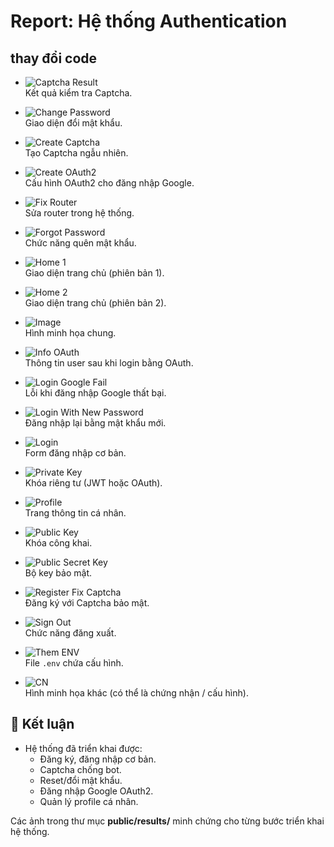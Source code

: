 # Report: Hệ thống Authentication

## thay đổi code

- ![Captcha Result](public/results/captcha_result.png)  
  Kết quả kiểm tra Captcha.

- ![Change Password](public/results/change_pass.png)  
  Giao diện đổi mật khẩu.

- ![Create Captcha](public/results/create_captcha.png)  
  Tạo Captcha ngẫu nhiên.

- ![Create OAuth2](public/results/create_Oauth2.png)  
  Cấu hình OAuth2 cho đăng nhập Google.

- ![Fix Router](public/results/fix_router.png)  
  Sửa router trong hệ thống.

- ![Forgot Password](public/results/fogotpass.png)  
  Chức năng quên mật khẩu.

- ![Home 1](public/results/home_1.png)  
  Giao diện trang chủ (phiên bản 1).

- ![Home 2](public/results/home_2.png)  
  Giao diện trang chủ (phiên bản 2).

- ![Image](public/results/image.png)  
  Hình minh họa chung.

- ![Info OAuth](public/results/info_Oauth.png)  
  Thông tin user sau khi login bằng OAuth.

- ![Login Google Fail](public/results/Login_google_fail.png)  
  Lỗi khi đăng nhập Google thất bại.

- ![Login With New Password](public/results/login_with_new_pass.png)  
  Đăng nhập lại bằng mật khẩu mới.

- ![Login](public/results/login.png)  
  Form đăng nhập cơ bản.

- ![Private Key](public/results/private_key.png)  
  Khóa riêng tư (JWT hoặc OAuth).

- ![Profile](public/results/profile.png)  
  Trang thông tin cá nhân.

- ![Public Key](public/results/public_key.png)  
  Khóa công khai.

- ![Public Secret Key](public/results/public_secret_key.png)  
  Bộ key bảo mật.

- ![Register Fix Captcha](public/results/regist_fix_captcha.png)  
  Đăng ký với Captcha bảo mật.

- ![Sign Out](public/results/sign_out.png)  
  Chức năng đăng xuất.

- ![Them ENV](public/results/them_env.png)  
  File `.env` chứa cấu hình.

- ![CN](public/results/cn.png)  
  Hình minh họa khác (có thể là chứng nhận / cấu hình).

## 🚀 Kết luận

- Hệ thống đã triển khai được:
  - Đăng ký, đăng nhập cơ bản.  
  - Captcha chống bot.  
  - Reset/đổi mật khẩu.  
  - Đăng nhập Google OAuth2.  
  - Quản lý profile cá nhân.  

Các ảnh trong thư mục **public/results/** minh chứng cho từng bước triển khai hệ thống.
